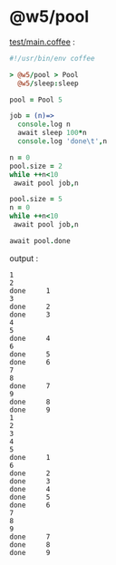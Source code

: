 [‼️]: ✏️README.mdt

# @w5/pool

[test/main.coffee](./test/main.coffee) :

```coffee
#!/usr/bin/env coffee

> @w5/pool > Pool
  @w5/sleep:sleep

pool = Pool 5

job = (n)=>
  console.log n
  await sleep 100*n
  console.log 'done\t',n

n = 0
pool.size = 2
while ++n<10
 await pool job,n

pool.size = 5
n = 0
while ++n<10
 await pool job,n

await pool.done
```

output :

```
1
2
done	 1
3
done	 2
done	 3
4
5
done	 4
6
done	 5
done	 6
7
8
done	 7
9
done	 8
done	 9
1
2
3
4
5
done	 1
6
done	 2
done	 3
done	 4
done	 5
done	 6
7
8
9
done	 7
done	 8
done	 9
```
